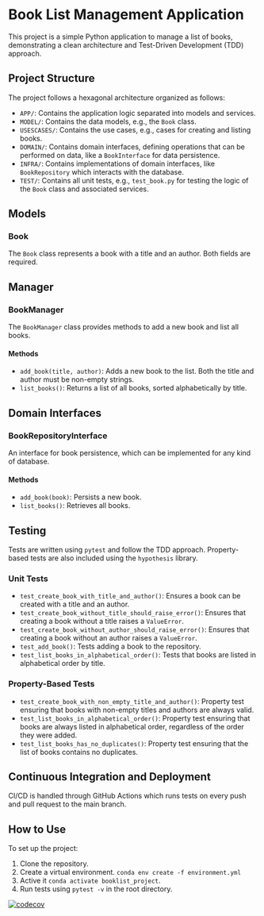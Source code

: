 # Book List Management Application

This project is a simple Python application to manage a list of books, demonstrating a clean architecture and Test-Driven Development (TDD) approach.

## Project Structure

The project follows a hexagonal architecture organized as follows:

  - `APP/`: Contains the application logic separated into models and services.
  - `MODEL/`: Contains the data models, e.g., the `Book` class.
  - `USESCASES/`: Contains the use cases, e.g., cases for creating and listing books.
  - `DOMAIN/`: Contains domain interfaces, defining operations that can be performed on data, like a `BookInterface` for data persistence.
  - `INFRA/`: Contains implementations of domain interfaces, like `BookRepository` which interacts with the database.
  - `TEST/`: Contains all unit tests, e.g., `test_book.py` for testing the logic of the `Book` class and associated services.

## Models

### Book

The `Book` class represents a book with a title and an author. Both fields are required.

## Manager

### BookManager

The `BookManager` class provides methods to add a new book and list all books.

#### Methods

- `add_book(title, author)`: Adds a new book to the list. Both the title and author must be non-empty strings.
- `list_books()`: Returns a list of all books, sorted alphabetically by title.

## Domain Interfaces

### BookRepositoryInterface

An interface for book persistence, which can be implemented for any kind of database.

#### Methods

- `add_book(book)`: Persists a new book.
- `list_books()`: Retrieves all books.

## Testing

Tests are written using `pytest` and follow the TDD approach. Property-based tests are also included using the `hypothesis` library.

### Unit Tests

- `test_create_book_with_title_and_author()`: Ensures a book can be created with a title and an author.
- `test_create_book_without_title_should_raise_error()`: Ensures that creating a book without a title raises a `ValueError`.
- `test_create_book_without_author_should_raise_error()`: Ensures that creating a book without an author raises a `ValueError`.
- `test_add_book()`: Tests adding a book to the repository.
- `test_list_books_in_alphabetical_order()`: Tests that books are listed in alphabetical order by title.

### Property-Based Tests

- `test_create_book_with_non_empty_title_and_author()`: Property test ensuring that books with non-empty titles and authors are always valid.
- `test_list_books_in_alphabetical_order()`: Property test ensuring that books are always listed in alphabetical order, regardless of the order they were added.
- `test_list_books_has_no_duplicates()`: Property test ensuring that the list of books contains no duplicates.

## Continuous Integration and Deployment

CI/CD is handled through GitHub Actions which runs tests on every push and pull request to the main branch.

## How to Use

To set up the project:

1. Clone the repository.
2. Create a virtual environment. `conda env create -f environment.yml`
3. Active it `conda activate booklist_project`.
4. Run tests using `pytest -v` in the root directory.




[![codecov](https://codecov.io/gh/Jonathan2433/Book_Store/branch/master/graph/badge.svg?token=1087475e-4ba4-48a4-8d26-51cdf36f979a)](https://codecov.io/gh/Jonathan2433/Book_Store)
